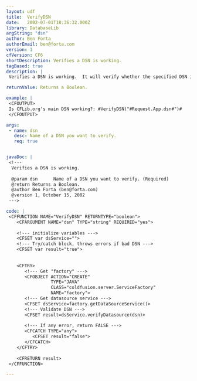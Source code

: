 ```yaml
---
layout: udf
title:  VerifyDSN
date:   2002-07-01T18:36:32.000Z
library: DatabaseLib
argString: "dsn"
author: Ben Forta
authorEmail: ben@forta.com
version: 1
cfVersion: CF6
shortDescription: Verifies a DSN is working.
tagBased: true
description: |
 Verifies a DSN is working.  It will verify whether the specified DSN is working, not whether it exists.  This UDF uses the coldfusion.server.ServiceFactory object.

returnValue: Returns a Boolean.

example: |
 <CFOUTPUT>
 Is CFLib.org's main DSN working?: #VerifyDSN("#Request.App.dsn#")#
 </CFOUTPUT>

args:
 - name: dsn
   desc: Name of a DSN you want to verify.
   req: true


javaDoc: |
 <!---
  Verifies a DSN is working.
  
  @param dsn      Name of a DSN you want to verify. (Required)
  @return Returns a Boolean. 
  @author Ben Forta (ben@forta.com) 
  @version 1, October 15, 2002 
 --->

code: |
 <CFFUNCTION NAME="VerifyDSN" RETURNTYPE="boolean">
    <CFARGUMENT NAME="dsn" TYPE="string" REQUIRED="yes">
 
    <!--- initialize variables --->
    <CFSET var dsService="">
    <!--- Try/catch block, throws errors if bad DSN --->
    <CFSET var result="true">
 
 
    <CFTRY>
       <!--- Get "factory" --->
       <CFOBJECT ACTION="CREATE"
                 TYPE="JAVA"
                 CLASS="coldfusion.server.ServiceFactory"
                 NAME="factory">
       <!--- Get datasource service --->
       <CFSET dsService=factory.getDataSourceService()>
       <!--- Validate DSN --->
       <CFSET result=dsService.verifyDatasource(dsn)>
 
       <!--- If any error, return FALSE --->
       <CFCATCH TYPE="any">
          <CFSET result="false">
       </CFCATCH>
    </CFTRY>
 
    <CFRETURN result>
 </CFFUNCTION>

---
```


